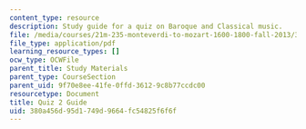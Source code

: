 ```yaml
---
content_type: resource
description: Study guide for a quiz on Baroque and Classical music.
file: /media/courses/21m-235-monteverdi-to-mozart-1600-1800-fall-2013/380a456d95d1749d9664fc54825f6f6f_MIT21M_235_F13_Quiz_2_Guid.pdf
file_type: application/pdf
learning_resource_types: []
ocw_type: OCWFile
parent_title: Study Materials
parent_type: CourseSection
parent_uid: 9f70e8ee-41fe-0ffd-3612-9c8b77ccdc00
resourcetype: Document
title: Quiz 2 Guide
uid: 380a456d-95d1-749d-9664-fc54825f6f6f
---
```

